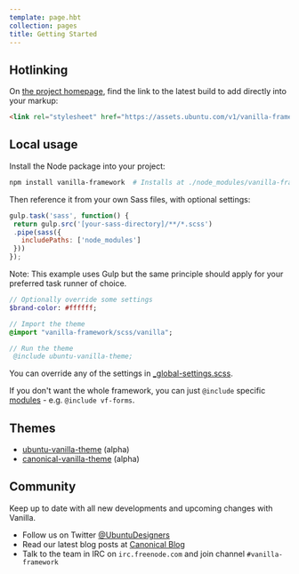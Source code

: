 ```yaml
---
template: page.hbt
collection: pages
title: Getting Started
---
```


## Hotlinking

On [the project homepage](http://ubuntudesign.github.io/vanilla-framework), find the link to the latest build to add directly into your markup:

``` html
<link rel="stylesheet" href="https://assets.ubuntu.com/v1/vanilla-framework-version-x.x.x.min.css" />
```

## Local usage

Install the Node package into your project:

``` bash
npm install vanilla-framework  # Installs at ./node_modules/vanilla-framework
```

Then reference it from your own Sass files, with optional settings:

 ```javascript
gulp.task('sass', function() {
  return gulp.src('[your-sass-directory]/**/*.scss')
  .pipe(sass({
    includePaths: ['node_modules']
  }))
});
 ```

 Note: This example uses Gulp but the same principle should apply for your preferred task runner of choice.

``` sass
// Optionally override some settings
$brand-color: #ffffff;

// Import the theme
@import "vanilla-framework/scss/vanilla";

// Run the theme
 @include ubuntu-vanilla-theme;
```

You can override any of the settings in [_global-settings.scss](scss/_global-settings.scss).

If you don't want the whole framework, you can just `@include` specific [modules](scss/modules) - e.g. `@include vf-forms`.

## Themes

- [ubuntu-vanilla-theme](https://github.com/ubuntudesign/ubuntu-vanilla-theme) (alpha)
- [canonical-vanilla-theme](https://github.com/ubuntudesign/canonical-vanilla-theme) (alpha)

## Community

Keep up to date with all new developments and upcoming changes with Vanilla.

- Follow us on Twitter [@UbuntuDesigners](http://twitter.com/ubuntudesigners)
- Read our latest blog posts at [Canonical Blog](http://design.canonical.com/topic/development/)
- Talk to the team in IRC on <code>irc.freenode.com</code> and join channel <code>#vanilla-framework</code>
